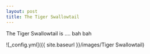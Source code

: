 ```yaml
---
layout: post
title: The Tiger Swallowtail
---
```


The Tiger Swallowtail is .... bah bah

![_config.yml]({{ site.baseurl }}/images/Tiger Swallowtail)
